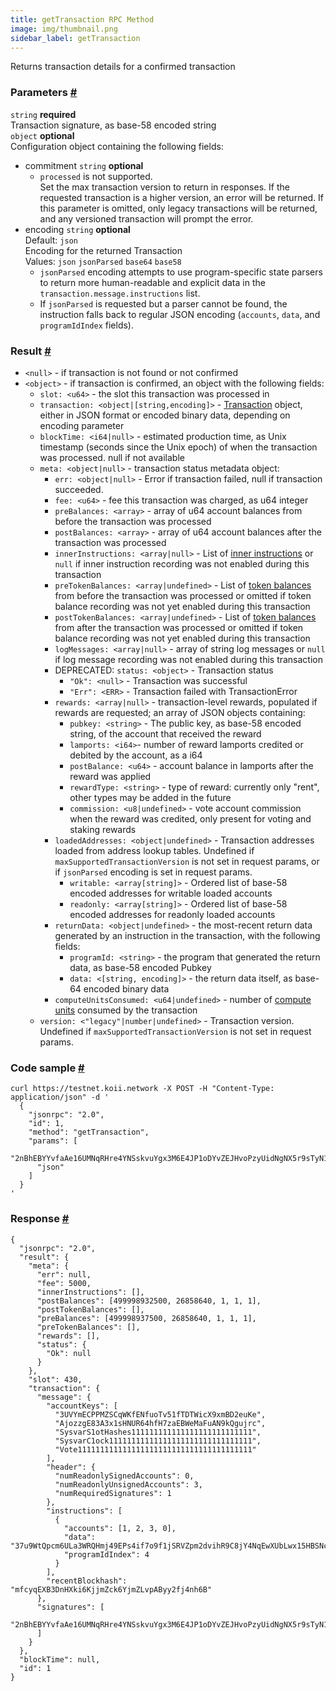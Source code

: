 ```yaml
--- 
title: getTransaction RPC Method 
image: img/thumbnail.png 
sidebar_label: getTransaction 
---  
```


Returns transaction details for a confirmed transaction

### Parameters [#](#parameters)
`string` **required**  
Transaction signature, as base-58 encoded string  
`object` **optional**  
Configuration object containing the following fields:    
- commitment `string` **optional**    
  - `processed` is not supported.  
    Set the max transaction version to return in responses. If the requested transaction is a higher version, an error will be returned. If this parameter is omitted, only legacy transactions will be returned, and any versioned transaction will prompt the error.  
- encoding `string` **optional**  
  Default: `json`  
  Encoding for the returned Transaction  
  Values: `json` `jsonParsed` `base64` `base58`  
  - `jsonParsed` encoding attempts to use program-specific state parsers to return more human-readable and explicit data in the `transaction.message.instructions` list.  
  - If `jsonParsed` is requested but a parser cannot be found, the instruction falls back to regular JSON encoding (`accounts`, `data`, and `programIdIndex` fields).

### Result [#](#result)

*   `<null>` - if transaction is not found or not confirmed
*   `<object>` - if transaction is confirmed, an object with the following fields:
    *   `slot: <u64>` - the slot this transaction was processed in
    *   `transaction: <object|[string,encoding]>` - [Transaction](/develop/rpcapi/json-structures#transactions) object, either in JSON format or encoded binary data, depending on encoding parameter
    *   `blockTime: <i64|null>` - estimated production time, as Unix timestamp (seconds since the Unix epoch) of when the transaction was processed. null if not available
    *   `meta: <object|null>` - transaction status metadata object:
        *   `err: <object|null>` - Error if transaction failed, null if transaction succeeded. 
        *   `fee: <u64>` - fee this transaction was charged, as u64 integer
        *   `preBalances: <array>` - array of u64 account balances from before the transaction was processed
        *   `postBalances: <array>` - array of u64 account balances after the transaction was processed
        *   `innerInstructions: <array|null>` - List of [inner instructions](/develop/rpcapi/json-structures#inner-instructions) or `null` if inner instruction recording was not enabled during this transaction
        *   `preTokenBalances: <array|undefined>` - List of [token balances](/develop/rpcapi/json-structures#token-balances) from before the transaction was processed or omitted if token balance recording was not yet enabled during this transaction
        *   `postTokenBalances: <array|undefined>` - List of [token balances](/develop/rpcapi/json-structures#token-balances) from after the transaction was processed or omitted if token balance recording was not yet enabled during this transaction
        *   `logMessages: <array|null>` - array of string log messages or `null` if log message recording was not enabled during this transaction
        *   DEPRECATED: `status: <object>` - Transaction status
            *   `"Ok": <null>` - Transaction was successful
            *   `"Err": <ERR>` - Transaction failed with TransactionError
        *   `rewards: <array|null>` - transaction-level rewards, populated if rewards are requested; an array of JSON objects containing:
            *   `pubkey: <string>` - The public key, as base-58 encoded string, of the account that received the reward
            *   `lamports: <i64>`\- number of reward lamports credited or debited by the account, as a i64
            *   `postBalance: <u64>` - account balance in lamports after the reward was applied
            *   `rewardType: <string>` - type of reward: currently only "rent", other types may be added in the future
            *   `commission: <u8|undefined>` - vote account commission when the reward was credited, only present for voting and staking rewards
        *   `loadedAddresses: <object|undefined>` - Transaction addresses loaded from address lookup tables. Undefined if `maxSupportedTransactionVersion` is not set in request params, or if `jsonParsed` encoding is set in request params.
            *   `writable: <array[string]>` - Ordered list of base-58 encoded addresses for writable loaded accounts
            *   `readonly: <array[string]>` - Ordered list of base-58 encoded addresses for readonly loaded accounts
        *   `returnData: <object|undefined>` - the most-recent return data generated by an instruction in the transaction, with the following fields:
            *   `programId: <string>` - the program that generated the return data, as base-58 encoded Pubkey
            *   `data: <[string, encoding]>` - the return data itself, as base-64 encoded binary data
        *   `computeUnitsConsumed: <u64|undefined>` - number of [compute units](http://localhost:3000/compute/introduction) consumed by the transaction
    *   `version: <"legacy"|number|undefined>` - Transaction version. Undefined if `maxSupportedTransactionVersion` is not set in request params.

### Code sample [#](#code-sample)

```
curl https://testnet.koii.network -X POST -H "Content-Type: application/json" -d '
  {
    "jsonrpc": "2.0",
    "id": 1,
    "method": "getTransaction",
    "params": [
      "2nBhEBYYvfaAe16UMNqRHre4YNSskvuYgx3M6E4JP1oDYvZEJHvoPzyUidNgNX5r9sTyN1J9UxtbCXy2rqYcuyuv",
      "json"
    ]
  }
'
```


### Response [#](#response)

```
{
  "jsonrpc": "2.0",
  "result": {
    "meta": {
      "err": null,
      "fee": 5000,
      "innerInstructions": [],
      "postBalances": [499998932500, 26858640, 1, 1, 1],
      "postTokenBalances": [],
      "preBalances": [499998937500, 26858640, 1, 1, 1],
      "preTokenBalances": [],
      "rewards": [],
      "status": {
        "Ok": null
      }
    },
    "slot": 430,
    "transaction": {
      "message": {
        "accountKeys": [
          "3UVYmECPPMZSCqWKfENfuoTv51fTDTWicX9xmBD2euKe",
          "AjozzgE83A3x1sHNUR64hfH7zaEBWeMaFuAN9kQgujrc",
          "SysvarS1otHashes111111111111111111111111111",
          "SysvarC1ock11111111111111111111111111111111",
          "Vote111111111111111111111111111111111111111"
        ],
        "header": {
          "numReadonlySignedAccounts": 0,
          "numReadonlyUnsignedAccounts": 3,
          "numRequiredSignatures": 1
        },
        "instructions": [
          {
            "accounts": [1, 2, 3, 0],
            "data": "37u9WtQpcm6ULa3WRQHmj49EPs4if7o9f1jSRVZpm2dvihR9C8jY4NqEwXUbLwx15HBSNcP1",
            "programIdIndex": 4
          }
        ],
        "recentBlockhash": "mfcyqEXB3DnHXki6KjjmZck6YjmZLvpAByy2fj4nh6B"
      },
      "signatures": [
        "2nBhEBYYvfaAe16UMNqRHre4YNSskvuYgx3M6E4JP1oDYvZEJHvoPzyUidNgNX5r9sTyN1J9UxtbCXy2rqYcuyuv"
      ]
    }
  },
  "blockTime": null,
  "id": 1
}
```
